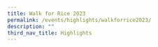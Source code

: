 ```yaml
---
title: Walk for Rice 2023
permalink: /events/highlights/walkforrice2023/
description: ""
third_nav_title: Highlights
---
```

